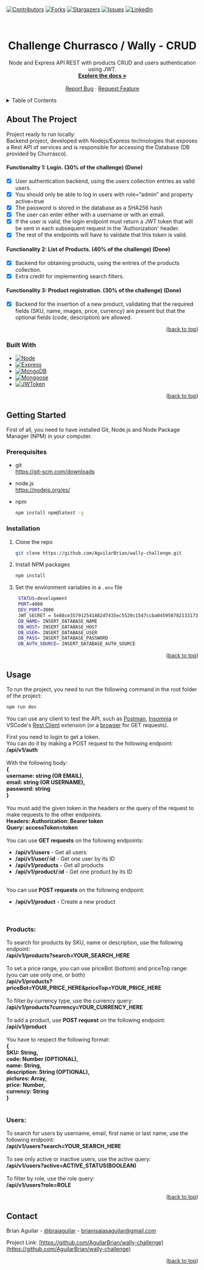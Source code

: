 <a name="readme-top"></a>

[![Contributors][contributors-shield]][contributors-url]
[![Forks][forks-shield]][forks-url]
[![Stargazers][stars-shield]][stars-url]
[![Issues][issues-shield]][issues-url]
[![LinkedIn][linkedin-shield]][linkedin-url]



<!-- PROJECT LOGO -->
<br />
<div align="center">

  <h1 align="center">Challenge Churrasco / Wally - CRUD</h1>

  <p align="center">
    Node and Express API REST with products CRUD and users authentication using JWT.
    <br />
    <a href="https://github.com/AguilarBrian/wally-challenge"><strong>Explore the docs »</strong></a>
    <br />
    <br />
    <a href="https://github.com/AguilarBrian/wally-challenge/issues">Report Bug</a>
    ·
    <a href="https://github.com/AguilarBrian/wally-challenge/issues">Request Feature</a>
  </p>
</div>



<!-- TABLE OF CONTENTS -->
<details>
  <summary>Table of Contents</summary>
  <ol>
    <li>
      <a href="#about-the-project">About The Project</a>
      <ul>
        <li><a href="#built-with">Built With</a></li>
      </ul>
    </li>
    <li>
      <a href="#getting-started">Getting Started</a>
      <ul>
        <li><a href="#prerequisites">Prerequisites</a></li>
        <li><a href="#installation">Installation</a></li>
      </ul>
    </li>
    <li><a href="#usage">Usage</a></li>
  </ol>
</details>



<!-- ABOUT THE PROJECT -->
## About The Project

Project ready to run locally:<br/>
Backend project, developed with Nodejs/Express technologies that exposes a Rest API of services and is responsible for accessing the Database (DB provided by Churrasco).<br/>

#### Functionality 1: Login. (30% of the challenge) (Done)

- [x] User authentication backend, using the users collection entries as valid users.
- [x] You should only be able to log in users with role=”admin” and property active=true
- [x] The password is stored in the database as a SHA256 hash
- [x] The user can enter either with a username or with an email.
- [x] If the user is valid, the login endpoint must return a JWT token that will be sent in each subsequent request in the 'Authorization' header.
- [x] The rest of the endpoints will have to validate that this token is valid.

#### Functionality 2: List of Products. (40% of the challenge) (Done)
- [x] Backend for obtaining products, using the entries of the products collection.
- [x] Extra credit for implementing search filters.

#### Functionality 3: Product registration. (30% of the challenge) (Done)
- [x] Backend for the insertion of a new product, validating that the required fields (SKU, name, images, price, currency) are present but that the optional fields (code, description) are allowed.

<p align="right">(<a href="#readme-top">back to top</a>)</p>



### Built With

* [![Node][Node.com]][Node-url]
* [![Express][Express.com]][Express-url]
* [![MongoDB][MongoDB.com]][MongoDB-url]
* [![Mongoose][Mongoose.com]][Mongoose-url]
* [![JWToken][JWToken.com]][JWToken-url]

<p align="right">(<a href="#readme-top">back to top</a>)</p>



<!-- GETTING STARTED -->
## Getting Started

First of all, you need to have installed Git, Node.js and Node Package Manager (NPM) in your computer.

### Prerequisites

* git<br/>
  https://git-scm.com/downloads

* node.js<br/>
  https://nodejs.org/es/

* npm
  ```sh
  npm install npm@latest -g
  ```

### Installation

1. Clone the repo
   ```sh
   git clone https://github.com/AguilarBrian/wally-challenge.git
   ```
2. Install NPM packages
   ```sh
   npm install
   ```
3. Set the environment variables in a `.env` file
   ```sh
    STATUS=development
    PORT=4000
    DEV_PORT=3000
    JWT_SECRET = 5e88ce357912541882d7435ec5520c1547ccba045950782133173dc4017c40e3
    DB_NAME= INSERT_DATABASE_NAME
    DB_HOST= INSERT_DATABASE_HOST
    DB_USER= INSERT_DATABASE_USER
    DB_PASS= INSERT_DATABASE_PASSWORD
    DB_AUTH_SOURCE= INSERT_DATABASE_AUTH_SOURCE
   ```

<p align="right">(<a href="#readme-top">back to top</a>)</p>



<!-- USAGE EXAMPLES -->
## Usage

To run the project, you need to run the following command in the root folder of the project:

```sh
npm run dev
```

You can use any client to test the API, such as [Postman](https://www.postman.com/downloads/), [Insomnia](https://insomnia.rest/download) or VSCode's [Rest Client](https://marketplace.visualstudio.com/items?itemName=humao.rest-client) extension (or a [browser](https://www.google.com/chrome/) for GET requests).

First you need to login to get a token.<br/>
You can do it by making a POST request to the following endpoint:<br/>
<strong>/api/v1/auth</strong><br/>
<br/>
With the following body:<br/>
<strong>
{<br/>
    username: string (OR EMAIL),<br/>
    email: string (OR USERNAME),<br/>
    password: string<br/>
}
</strong><br/>
<br/>
You must add the given token in the headers or the query of the request to make requests to the other endpoints.<br/>
<strong>Headers: Authorization: Bearer token</strong><br/>
<strong>Query: accessToken=token</strong><br/>
<br/>
You can use <strong>GET requests</strong> on the following endpoints:<br/>
<ul>
    <li><strong>/api/v1/users</strong>  -  Get all users<br/></li>
    <li><strong>/api/v1/user/:id</strong>  -  Get one user by its ID<br/></li>
    <li><strong>/api/v1/products</strong>  -  Get all products<br/></li>
    <li><strong>/api/v1/product/:id</strong>  -  Get one product by its ID</li>
</ul>
<br/>
You can use <strong>POST requests</strong> on the following endpoint:<br/>
<ul>
    <li><strong>/api/v1/product</strong>  -  Create a new product<br/></li>
</ul>
<br/>


<h3>Products:</h3>

To search for products by SKU, name or description, use the following endpoint:<br/>
<strong>/api/v1/products?search=YOUR_SEARCH_HERE</strong><br/>
<br/>
To set a price range, you can use priceBot (bottom) and priceTop range: (you can use only one, or both)<br/>
<strong>/api/v1/products?priceBot=YOUR_PRICE_HERE&priceTop=YOUR_PRICE_HERE</strong><br/>
<br/>
To filter by currency type, use the currency query:<br/>
<strong>/api/v1/products?currency=YOUR_CURRENCY_HERE</strong><br/>
<br/>
To add a product, use <strong>POST request</strong> on the following endpoint:<br/>
<strong>/api/v1/product</strong><br/>
<br/>
You have to respect the following format:<br/>
<strong>
{<br/>
    SKU: String,<br/>
    code: Number (OPTIONAL),<br/>
    name: String,<br/>
    description: String (OPTIONAL),<br/>
    pictures: Array<string>,<br/>
    price: Number,<br/>
    currency: String<br/>
}
</strong><br/>
<br/>

<h3>Users:</h3>

To search for users by username, email, first name or last name, use the following endpoint:<br/>
<strong>/api/v1/users?search=YOUR_SEARCH_HERE</strong><br/>
<br/>
To see only active or inactive users, use the active query:<br/>
<strong>/api/v1/users?active=ACTIVE_STATUS(BOOLEAN)</strong><br/>
<br/>
To filter by role, use the role query:<br/>
<strong>/api/v1/users?role=ROLE</strong><br/>

<p align="right">(<a href="#readme-top">back to top</a>)</p>

<!-- CONTACT -->
## Contact

Brian Aguilar - [@braiaguilar](https://twitter.com/braiaguilar) - brianisaiasaguilar@gmail.com

Project Link: [https://github.com/AguilarBrian/wally-challenge](https://github.com/AguilarBrian/wally-challenge)

<p align="right">(<a href="#readme-top">back to top</a>)</p>

<!-- MARKDOWN LINKS & IMAGES -->
[contributors-shield]: https://img.shields.io/github/contributors/AguilarBrian/wally-challenge.svg?style=for-the-badge
[contributors-url]: https://github.com/AguilarBrian/wally-challenge/graphs/contributors
[forks-shield]: https://img.shields.io/github/forks/AguilarBrian/wally-challenge.svg?style=for-the-badge
[forks-url]: https://github.com/AguilarBrian/wally-challenge/network/members
[stars-shield]: https://img.shields.io/github/stars/AguilarBrian/wally-challenge.svg?style=for-the-badge
[stars-url]: https://github.com/AguilarBrian/wally-challenge/stargazers
[issues-shield]: https://img.shields.io/github/issues/AguilarBrian/wally-challenge.svg?style=for-the-badge
[issues-url]: https://github.com/AguilarBrian/wally-challenge/issues
[linkedin-shield]: https://img.shields.io/badge/-LinkedIn-black.svg?style=for-the-badge&logo=linkedin&colorB=555
[linkedin-url]: https://linkedin.com/in/braiaguilar
[Node.com]: https://img.shields.io/badge/Node.js-43853D?style=for-the-badge&logo=node.js&logoColor=white
[Node-url]: https://nodejs.org/
[Express.com]: https://img.shields.io/badge/Express.js-404D59?style=for-the-badge&logo=express&logoColor=white
[Express-url]: https://expressjs.com/
[MongoDB.com]: https://img.shields.io/badge/MongoDB-4EA94B?style=for-the-badge&logo=mongodb&logoColor=white
[MongoDB-url]: https://www.mongodb.com/
[Mongoose.com]: https://img.shields.io/badge/Mongoose-47A248?style=for-the-badge&logo=mongoose&logoColor=white
[Mongoose-url]: https://mongoosejs.com/
[JWToken.com]: https://img.shields.io/badge/JSON%20Web%20Token-000000?style=for-the-badge&logo=json-web-tokens&logoColor=white
[JWToken-url]: https://jwt.io/